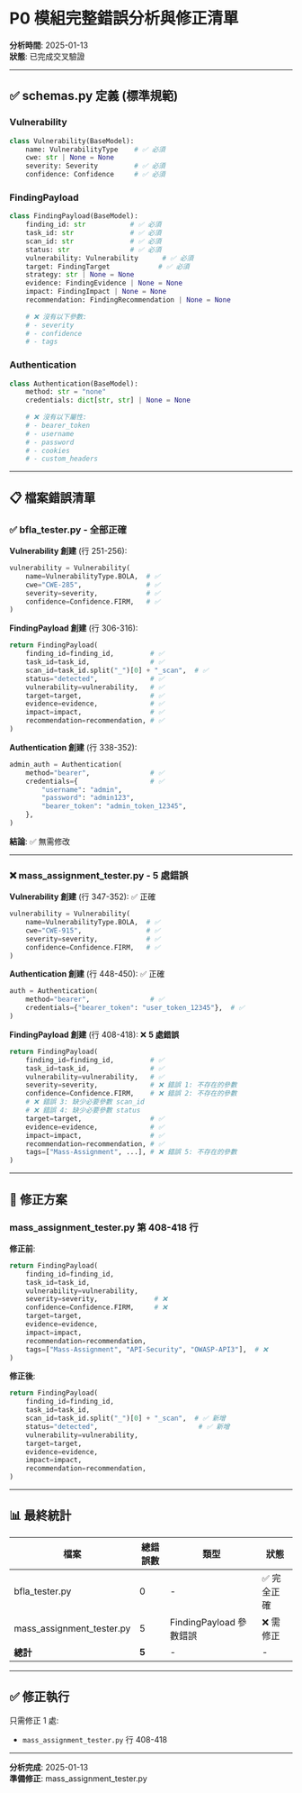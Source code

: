 # P0 模組完整錯誤分析與修正清單

**分析時間**: 2025-01-13  
**狀態**: 已完成交叉驗證

---

## ✅ schemas.py 定義 (標準規範)

### Vulnerability

```python
class Vulnerability(BaseModel):
    name: VulnerabilityType    # ✅ 必須
    cwe: str | None = None
    severity: Severity         # ✅ 必須
    confidence: Confidence     # ✅ 必須
```

### FindingPayload

```python
class FindingPayload(BaseModel):
    finding_id: str           # ✅ 必須
    task_id: str              # ✅ 必須
    scan_id: str              # ✅ 必須
    status: str               # ✅ 必須
    vulnerability: Vulnerability      # ✅ 必須
    target: FindingTarget            # ✅ 必須
    strategy: str | None = None
    evidence: FindingEvidence | None = None
    impact: FindingImpact | None = None
    recommendation: FindingRecommendation | None = None
    
    # ❌ 沒有以下參數:
    # - severity
    # - confidence
    # - tags
```

### Authentication

```python
class Authentication(BaseModel):
    method: str = "none"
    credentials: dict[str, str] | None = None
    
    # ❌ 沒有以下屬性:
    # - bearer_token
    # - username
    # - password
    # - cookies
    # - custom_headers
```

---

## 📋 檔案錯誤清單

### ✅ bfla_tester.py - 全部正確

**Vulnerability 創建** (行 251-256):

```python
vulnerability = Vulnerability(
    name=VulnerabilityType.BOLA,  # ✅
    cwe="CWE-285",                # ✅
    severity=severity,            # ✅
    confidence=Confidence.FIRM,   # ✅
)
```

**FindingPayload 創建** (行 306-316):

```python
return FindingPayload(
    finding_id=finding_id,         # ✅
    task_id=task_id,               # ✅
    scan_id=task_id.split("_")[0] + "_scan",  # ✅
    status="detected",             # ✅
    vulnerability=vulnerability,   # ✅
    target=target,                 # ✅
    evidence=evidence,             # ✅
    impact=impact,                 # ✅
    recommendation=recommendation, # ✅
)
```

**Authentication 創建** (行 338-352):

```python
admin_auth = Authentication(
    method="bearer",               # ✅
    credentials={                  # ✅
        "username": "admin",
        "password": "admin123",
        "bearer_token": "admin_token_12345",
    },
)
```

**結論**: ✅ 無需修改

---

### ❌ mass_assignment_tester.py - 5 處錯誤

**Vulnerability 創建** (行 347-352): ✅ 正確

```python
vulnerability = Vulnerability(
    name=VulnerabilityType.BOLA,  # ✅
    cwe="CWE-915",                # ✅
    severity=severity,            # ✅
    confidence=Confidence.FIRM,   # ✅
)
```

**Authentication 創建** (行 448-450): ✅ 正確

```python
auth = Authentication(
    method="bearer",               # ✅
    credentials={"bearer_token": "user_token_12345"},  # ✅
)
```

**FindingPayload 創建** (行 408-418): ❌ **5 處錯誤**

```python
return FindingPayload(
    finding_id=finding_id,         # ✅
    task_id=task_id,               # ✅
    vulnerability=vulnerability,   # ✅
    severity=severity,             # ❌ 錯誤 1: 不存在的參數
    confidence=Confidence.FIRM,    # ❌ 錯誤 2: 不存在的參數
    # ❌ 錯誤 3: 缺少必要參數 scan_id
    # ❌ 錯誤 4: 缺少必要參數 status
    target=target,                 # ✅
    evidence=evidence,             # ✅
    impact=impact,                 # ✅
    recommendation=recommendation, # ✅
    tags=["Mass-Assignment", ...], # ❌ 錯誤 5: 不存在的參數
)
```

---

## 🔧 修正方案

### mass_assignment_tester.py 第 408-418 行

**修正前**:

```python
return FindingPayload(
    finding_id=finding_id,
    task_id=task_id,
    vulnerability=vulnerability,
    severity=severity,              # ❌
    confidence=Confidence.FIRM,     # ❌
    target=target,
    evidence=evidence,
    impact=impact,
    recommendation=recommendation,
    tags=["Mass-Assignment", "API-Security", "OWASP-API3"],  # ❌
)
```

**修正後**:

```python
return FindingPayload(
    finding_id=finding_id,
    task_id=task_id,
    scan_id=task_id.split("_")[0] + "_scan",  # ✅ 新增
    status="detected",                         # ✅ 新增
    vulnerability=vulnerability,
    target=target,
    evidence=evidence,
    impact=impact,
    recommendation=recommendation,
)
```

---

## 📊 最終統計

| 檔案 | 總錯誤數 | 類型 | 狀態 |
|------|---------|------|------|
| bfla_tester.py | 0 | - | ✅ 完全正確 |
| mass_assignment_tester.py | 5 | FindingPayload 參數錯誤 | ❌ 需修正 |
| **總計** | **5** | - | - |

---

## ✅ 修正執行

只需修正 1 處:

- `mass_assignment_tester.py` 行 408-418

---

**分析完成**: 2025-01-13  
**準備修正**: mass_assignment_tester.py
